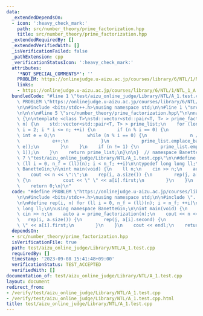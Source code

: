 ```yaml
---
data:
  _extendedDependsOn:
  - icon: ':heavy_check_mark:'
    path: src/number_theory/prime_factorization.hpp
    title: src/number_theory/prime_factorization.hpp
  _extendedRequiredBy: []
  _extendedVerifiedWith: []
  _isVerificationFailed: false
  _pathExtension: cpp
  _verificationStatusIcon: ':heavy_check_mark:'
  attributes:
    '*NOT_SPECIAL_COMMENTS*': ''
    PROBLEM: https://onlinejudge.u-aizu.ac.jp/courses/library/6/NTL/1/NTL_1_A
    links:
    - https://onlinejudge.u-aizu.ac.jp/courses/library/6/NTL/1/NTL_1_A
  bundledCode: "#line 1 \"test/aizu_online_judge/Library/NTL/A_1.test.cpp\"\n#define\
    \ PROBLEM \"https://onlinejudge.u-aizu.ac.jp/courses/library/6/NTL/1/NTL_1_A\"\
    \n\n#include <bits/stdc++.h>\nusing namespace std;\n\n#line 1 \"src/number_theory/prime_factorization.hpp\"\
    \n\n\n\n#line 5 \"src/number_theory/prime_factorization.hpp\"\n\nnamespace BanetteGin\
    \ {\n\ntemplate <class T>\nstd::vector<std::pair<T, T> > prime_factorization(T\
    \ n) {\n    std::vector<std::pair<T, T> > prime_list;\n    for (long long int\
    \ i = 2; i * i <= n; ++i) {\n        if (n % i == 0) {\n            long long\
    \ int e = 0;\n            while (n % i == 0) {\n                n /= i;\n    \
    \            e++;\n            }\n            prime_list.emplace_back(std::make_pair(i,\
    \ e));\n        }\n    }\n    if (n != 1) {\n        prime_list.emplace_back(std::make_pair(n,\
    \ 1));\n    }\n    return prime_list;\n}\n\n}  // namespace BanetteGin\n\n\n#line\
    \ 7 \"test/aizu_online_judge/Library/NTL/A_1.test.cpp\"\n\n#define rep(i, n) for\
    \ (ll i = 0, n_f = (ll)(n); i < n_f; ++i)\n\ntypedef long long ll;\n\nusing namespace\
    \ BanetteGin;\n\nint main(void) {\n    ll n;\n    cin >> n;\n    auto a = prime_factorization(n);\n\
    \    cout << n << \":\";\n    rep(i, a.size()) {\n        rep(j, a[i].second)\
    \ {\n            cout << \" \" << a[i].first;\n        }\n    }\n    cout << endl;\n\
    \    return 0;\n}\n"
  code: "#define PROBLEM \"https://onlinejudge.u-aizu.ac.jp/courses/library/6/NTL/1/NTL_1_A\"\
    \n\n#include <bits/stdc++.h>\nusing namespace std;\n\n#include \"../../../../src/number_theory/prime_factorization.hpp\"\
    \n\n#define rep(i, n) for (ll i = 0, n_f = (ll)(n); i < n_f; ++i)\n\ntypedef long\
    \ long ll;\n\nusing namespace BanetteGin;\n\nint main(void) {\n    ll n;\n   \
    \ cin >> n;\n    auto a = prime_factorization(n);\n    cout << n << \":\";\n \
    \   rep(i, a.size()) {\n        rep(j, a[i].second) {\n            cout << \"\
    \ \" << a[i].first;\n        }\n    }\n    cout << endl;\n    return 0;\n}"
  dependsOn:
  - src/number_theory/prime_factorization.hpp
  isVerificationFile: true
  path: test/aizu_online_judge/Library/NTL/A_1.test.cpp
  requiredBy: []
  timestamp: '2023-09-08 15:41:48+09:00'
  verificationStatus: TEST_ACCEPTED
  verifiedWith: []
documentation_of: test/aizu_online_judge/Library/NTL/A_1.test.cpp
layout: document
redirect_from:
- /verify/test/aizu_online_judge/Library/NTL/A_1.test.cpp
- /verify/test/aizu_online_judge/Library/NTL/A_1.test.cpp.html
title: test/aizu_online_judge/Library/NTL/A_1.test.cpp
---
```

